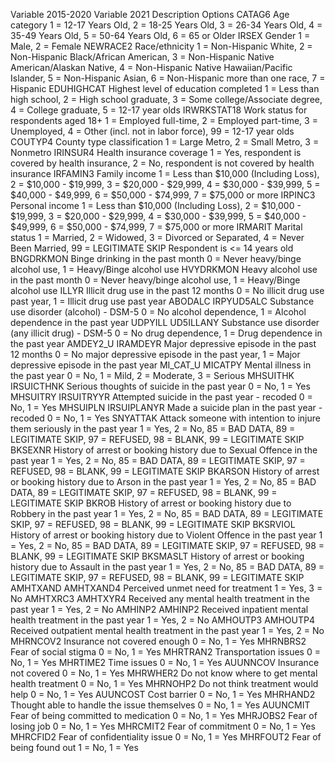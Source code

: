 Variable 2015-2020	Variable 2021	Description	Options
	CATAG6	Age category 	1 = 12-17 Years Old, 2 = 18-25 Years Old, 3 = 26-34 Years Old, 4 = 35-49 Years Old, 5 = 50-64 Years Old, 6 = 65 or Older
	IRSEX	Gender	1 = Male, 2 = Female
	NEWRACE2	Race/ethnicity 	1 = Non-Hispanic White, 2 = Non-Hispanic Black/African American, 3 = Non-Hispanic Native American/Alaskan Native, 4 = Non-Hispanic Native Hawaiian/Pacific Islander, 5 = Non-Hispanic Asian, 6 = Non-Hispanic more than one race, 7 = Hispanic
	EDUHIGHCAT	Highest level of education completed 	1 = Less than high school, 2 = High school graduate, 3 = Some college/Associate degree, 4 = College graduate, 5 = 12-17 year olds
	IRWRKSTAT18	Work status for respondents aged 18+ 	1 = Employed full-time, 2 = Employed part-time, 3 = Unemployed, 4 = Other (incl. not in labor force), 99 = 12-17 year olds
	COUTYP4	County type classification	1 = Large Metro, 2 = Small Metro, 3 = Nonmetro
	IRINSUR4	Health insurance coverage 	1 = Yes, respondent is covered by health insurance, 2 = No, respondent is not covered by health insurance
	IRFAMIN3	Family income 	1 = Less than $10,000 (Including Loss), 2 = $10,000 - $19,999, 3 = $20,000 - $29,999, 4 = $30,000 - $39,999, 5 = $40,000 - $49,999, 6 = $50,000 - $74,999, 7 = $75,000 or more
	IRPINC3	Personal income 	1 = Less than $10,000 (Including Loss), 2 = $10,000 - $19,999, 3 = $20,000 - $29,999, 4 = $30,000 - $39,999, 5 = $40,000 - $49,999, 6 = $50,000 - $74,999, 7 = $75,000 or more
	IRMARIT	Marital status 	1 = Married, 2 = Widowed, 3 = Divorced or Separated, 4 = Never Been Married, 99 = LEGITIMATE SKIP Respondent is <= 14 years old
	BNGDRKMON	Binge drinking in the past month	0 = Never heavy/binge alcohol use, 1 = Heavy/Binge alcohol use 
	HVYDRKMON	Heavy alcohol use in the past month	0 = Never heavy/binge alcohol use, 1 = Heavy/Binge alcohol use 
	ILLYR	Illicit drug use in the past 12 months 	0 = No illicit drug use past year, 1 = Illicit drug use past year
ABODALC	IRPYUD5ALC	Substance use disorder (alcohol) - DSM-5	0 = No alcohol dependence, 1 = Alcohol dependence in the past year
UDPYILL	UD5ILLANY	Substance use disorder (any illicit drug) - DSM-5	0 = No drug dependence, 1 = Drug dependence in the past year
AMDEY2_U	IRAMDEYR	Major depressive episode in the past 12 months 	0 = No major depressive episode in the past year, 1 = Major depressive episode in the past year
MI_CAT_U	MICATPY	Mental illness in the past year 	0 = No, 1 = Mild, 2 = Moderate, 3 = Serious
MHSUITHK	IRSUICTHNK	Serious thoughts of suicide in the past year	0 = No, 1 = Yes
MHSUITRY	IRSUITRYYR	Attempted suicide in the past year - recoded	0 = No, 1 = Yes
MHSUIPLN	IRSUIPLANYR	Made a suicide plan in the past year - recoded	0 = No, 1 = Yes
	SNYATTAK	Attack someone with intention to injure them seriously in the past year 	1 = Yes, 2 = No, 85 = BAD DATA, 89 = LEGITIMATE SKIP, 97 = REFUSED, 98 = BLANK, 99 = LEGITIMATE SKIP
	BKSEXNR	History of arrest or booking history due to Sexual Offence in the past year 	1 = Yes, 2 = No, 85 = BAD DATA, 89 = LEGITIMATE SKIP, 97 = REFUSED, 98 = BLANK, 99 = LEGITIMATE SKIP
	BKARSON	History of arrest or booking history due to Arson in the past year  	1 = Yes, 2 = No, 85 = BAD DATA, 89 = LEGITIMATE SKIP, 97 = REFUSED, 98 = BLANK, 99 = LEGITIMATE SKIP
	BKROB	History of arrest or booking history due to Robbery in the past year 	1 = Yes, 2 = No, 85 = BAD DATA, 89 = LEGITIMATE SKIP, 97 = REFUSED, 98 = BLANK, 99 = LEGITIMATE SKIP
	BKSRVIOL	History of arrest or booking history due to Violent Offence in the past year 	1 = Yes, 2 = No, 85 = BAD DATA, 89 = LEGITIMATE SKIP, 97 = REFUSED, 98 = BLANK, 99 = LEGITIMATE SKIP
	BKSMASLT	History of arrest or booking history due to Assault in the past year 	1 = Yes, 2 = No, 85 = BAD DATA, 89 = LEGITIMATE SKIP, 97 = REFUSED, 98 = BLANK, 99 = LEGITIMATE SKIP
AMHTXAND	AMHTXAND4	Perceived unmet need for treatment	1 = Yes, 3 = No
AMHTXRC3	AMHTXYR4	Received any mental health treatment in the past year	1 = Yes, 2 = No
AMHINP2	AMHINP2	Received inpatient mental health treatment in the past year	1 = Yes, 2 = No
AMHOUTP3	AMHOUTP4	Received outpatient mental health treatment in the past year	1 = Yes, 2 = No
	MHRNCOV2	Insurance not covered enough	0 = No, 1 = Yes
	MHRNBRS2	Fear of social stigma	0 = No, 1 = Yes
	MHRTRAN2	Transportation issues	0 = No, 1 = Yes
	MHRTIME2	Time issues 	0 = No, 1 = Yes
	AUUNNCOV	Insurance not covered	0 = No, 1 = Yes
	MHRWHER2	Do not know where to get mental health treatment 	0 = No, 1 = Yes
	MHRNOHP2	Do not think treatment would help	0 = No, 1 = Yes
	AUUNCOST	Cost barrier	0 = No, 1 = Yes
	MHRHAND2	Thought able to handle the issue themselves	0 = No, 1 = Yes
	AUUNCMIT	Fear of being committed to medication	0 = No, 1 = Yes
	MHRJOBS2	Fear of losing job	0 = No, 1 = Yes
	MHRCMIT2	Fear of commitment	0 = No, 1 = Yes
	MHRCFID2	Fear of confidentiality issue	0 = No, 1 = Yes
	MHRFOUT2	Fear of being found out 	1 = No, 1 = Yes
